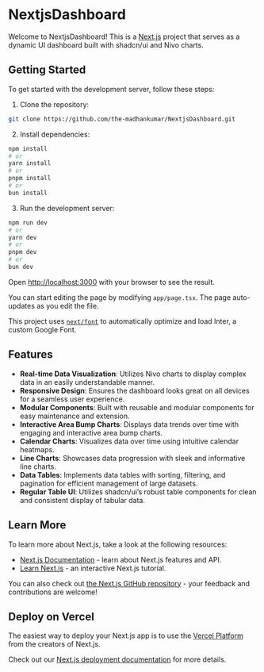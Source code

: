 
# NextjsDashboard

Welcome to NextjsDashboard! This is a [Next.js](https://nextjs.org/) project that serves as a dynamic UI dashboard built with shadcn/ui and Nivo charts.

## Getting Started

To get started with the development server, follow these steps:

1. Clone the repository:

```bash
git clone https://github.com/the-madhankumar/NextjsDashboard.git
```

2. Install dependencies:

```bash
npm install
# or
yarn install
# or
pnpm install
# or
bun install
```

3. Run the development server:

```bash
npm run dev
# or
yarn dev
# or
pnpm dev
# or
bun dev
```

Open [http://localhost:3000](http://localhost:3000) with your browser to see the result.

You can start editing the page by modifying `app/page.tsx`. The page auto-updates as you edit the file.

This project uses [`next/font`](https://nextjs.org/docs/basic-features/font-optimization) to automatically optimize and load Inter, a custom Google Font.

## Features

- **Real-time Data Visualization**: Utilizes Nivo charts to display complex data in an easily understandable manner.
- **Responsive Design**: Ensures the dashboard looks great on all devices for a seamless user experience.
- **Modular Components**: Built with reusable and modular components for easy maintenance and extension.
- **Interactive Area Bump Charts**: Displays data trends over time with engaging and interactive area bump charts.
- **Calendar Charts**: Visualizes data over time using intuitive calendar heatmaps.
- **Line Charts**: Showcases data progression with sleek and informative line charts.
- **Data Tables**: Implements data tables with sorting, filtering, and pagination for efficient management of large datasets.
- **Regular Table UI**: Utilizes shadcn/ui’s robust table components for clean and consistent display of tabular data.

## Learn More

To learn more about Next.js, take a look at the following resources:

- [Next.js Documentation](https://nextjs.org/docs) - learn about Next.js features and API.
- [Learn Next.js](https://nextjs.org/learn) - an interactive Next.js tutorial.

You can also check out [the Next.js GitHub repository](https://github.com/vercel/next.js/) - your feedback and contributions are welcome!

## Deploy on Vercel

The easiest way to deploy your Next.js app is to use the [Vercel Platform](https://vercel.com/new?utm_medium=default-template&filter=next.js&utm_source=create-next-app&utm_campaign=create-next-app-readme) from the creators of Next.js.

Check out our [Next.js deployment documentation](https://nextjs.org/docs/deployment) for more details.

